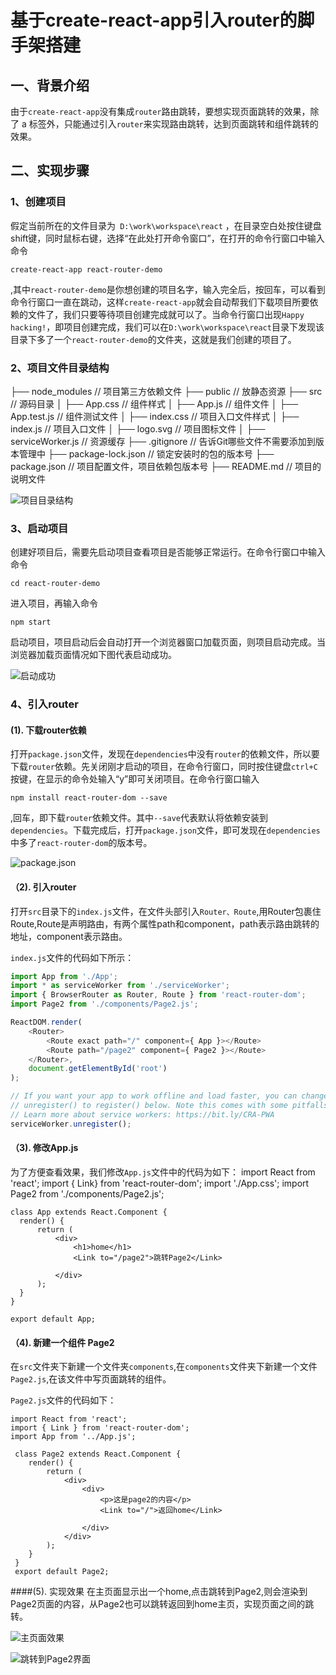 # 基于create-react-app引入router的脚手架搭建

## 一、背景介绍
由于`create-react-app`没有集成`router`路由跳转，要想实现页面跳转的效果，除了 a 标签外，只能通过引入`router`来实现路由跳转，达到页面跳转和组件跳转的效果。

## 二、实现步骤

### 1、创建项目
假定当前所在的文件目录为` D:\work\workspace\react` ，在目录空白处按住键盘shift键，同时鼠标右键，选择“在此处打开命令窗口”，在打开的命令行窗口中输入命令

	create-react-app react-router-demo

,其中`react-router-demo`是你想创建的项目名字，输入完全后，按回车，可以看到命令行窗口一直在跳动，这样`create-react-app`就会自动帮我们下载项目所要依赖的文件了，我们只要等待项目创建完成就可以了。当命令行窗口出现`Happy hacking!`，即项目创建完成，我们可以在`D:\work\workspace\react`目录下发现该目录下多了一个`react-router-demo`的文件夹，这就是我们创建的项目了。

### 2、项目文件目录结构
├── node_modules							// 项目第三方依赖文件
├── public                                  // 放静态资源
├── src                                     // 源码目录
│   ├── App.css                             // 组件样式
│   ├── App.js                              // 组件文件
│   ├── App.test.js                         // 组件测试文件
│   ├── index.css                           // 项目入口文件样式
│   ├── index.js                            // 项目入口文件
│   ├── logo.svg                            // 项目图标文件
│   ├── serviceWorker.js                    // 资源缓存
├── .gitignore                              // 告诉Git哪些文件不需要添加到版本管理中
├── package-lock.json                       // 锁定安装时的包的版本号
├── package.json                            // 项目配置文件，项目依赖包版本号
├── README.md                               // 项目的说明文件

![项目目录结构](https://github.com/LiJinLan/react-router-demo/raw/master/docImages/file_structure.png "项目目录结构")

### 3、启动项目
创建好项目后，需要先启动项目查看项目是否能够正常运行。在命令行窗口中输入命令

	cd react-router-demo

进入项目，再输入命令

	npm start

启动项目，项目启动后会自动打开一个浏览器窗口加载页面，则项目启动完成。当浏览器加载页面情况如下图代表启动成功。

![启动成功](https://github.com/LiJinLan/react-router-demo/raw/master/docImages/start.png "启动成功")

### 4、引入router

#### (1). 下载router依赖
打开`package.json`文件，发现在`dependencies`中没有`router`的依赖文件，所以要下载`router`依赖。先关闭刚才启动的项目，在命令行窗口，同时按住键盘`ctrl+C`按键，在显示的命令处输入“y”即可关闭项目。在命令行窗口输入

	npm install react-router-dom --save

,回车，即下载`router`依赖文件。其中`--save`代表默认将依赖安装到`dependencies`。下载完成后，打开`package.json`文件，即可发现在`dependencies`中多了`react-router-dom`的版本号。

![package.json](https://github.com/LiJinLan/react-router-demo/raw/master/docImages/install_router.png "package.json")

#### （2). 引入router
打开`src`目录下的`index.js`文件，在文件头部引入`Router、Route`,用Router包裹住Route,Route是声明路由，有两个属性path和component，path表示路由跳转的地址，component表示路由。

`index.js`文件的代码如下所示：
```js
import App from './App';
import * as serviceWorker from './serviceWorker';
import { BrowserRouter as Router, Route } from 'react-router-dom';
import Page2 from './components/Page2.js';

ReactDOM.render(
	<Router>		
		<Route exact path="/" component={ App }></Route>
		<Route path="/page2" component={ Page2 }></Route>				
	</Router>, 
	document.getElementById('root')
);

// If you want your app to work offline and load faster, you can change
// unregister() to register() below. Note this comes with some pitfalls.
// Learn more about service workers: https://bit.ly/CRA-PWA
serviceWorker.unregister();
```
#### （3). 修改App.js
为了方便查看效果，我们修改`App.js`文件中的代码为如下：
	import React from 'react';
	import { Link} from 'react-router-dom';
	import './App.css';
	import Page2 from './components/Page2.js';

	class App extends React.Component {
	  render() {
		  return ( 
			  <div>
				  <h1>home</h1>
				  <Link to="/page2">跳转Page2</Link>

			  </div> 
		  );
	  }
	}

	export default App;

#### （4). 新建一个组件 Page2
在`src`文件夹下新建一个文件夹`components`,在`components`文件夹下新建一个文件`Page2.js`,在该文件中写页面跳转的组件。

`Page2.js`文件的代码如下：

	import React from 'react';
	import { Link } from 'react-router-dom';
	import App from '../App.js';

	 class Page2 extends React.Component {
		render() {
			return (
				<div>
					<div>
						<p>这是page2的内容</p>
						<Link to="/">返回home</Link>

					</div>
				</div>
			);
		}
	 }
	 export default Page2;


####(5). 实现效果
在主页面显示出一个home,点击跳转到Page2,则会渲染到Page2页面的内容，从Page2也可以跳转返回到home主页，实现页面之间的跳转。

![主页面效果](https://github.com/LiJinLan/react-router-demo/raw/master/docImages/homePage.png "主页面效果")

![跳转到Page2界面](https://github.com/LiJinLan/react-router-demo/raw/master/docImages/Page2.png "跳转到Page2界面")
